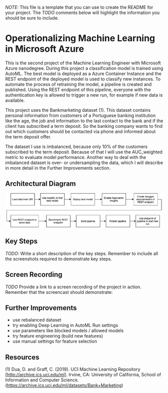 *NOTE:* This file is a template that you can use to create the README for your project. The *TODO* comments below will highlight the information you should be sure to include.


# Operationalizing Machine Learning in Microsoft Azure

This is the second project of the Machine Learning Engineer with Microsoft Azure nanodegree. During this project a classification model is trained using AutoML. The best model is deployed as a Azure Container Instance and the REST endpoint of the deployed model is used to classify new instances. To automate the process of retraining the model, a pipeline is created and published. Using the REST endpoint of this pipeline, everyone with the authentication key is allowed to trigger a new run, for example if new data is available.

This project uses the Bankmarketing dataset (1). This dataset contains personal information from customers of a Portuguese banking institution like the age, the job and information to the last contact to the bank and if the client has subscribed a term deposit. So the banking company wants to find out which customers should be contacted via phone and informed about the term deposit offer.

The dataset I use is imbalanced, because only 10% of the customers subscribed to the term deposit. Because of that I will use the AUC_weighted metric to evaluate model performance. Another way to deal with the imbalanced dataset is over- or undersampling the data, which I will describe in more detail in the Further Improvements section.


## Architectural Diagram
![Architectural Diagram of Project 2](./images/architecturalDiagram_project2.png)

## Key Steps
*TODO*: Write a short description of the key steps. Remember to include all the screenshots required to demonstrate key steps.

## Screen Recording
*TODO* Provide a link to a screen recording of the project in action. Remember that the screencast should demonstrate:

## Further Improvements
- use rebalanced dataset
- try enabling Deep Learning in AutoML Run settings
- use parameters like blocked models / allowed models
- try feature engineering (build new features)
- use manual settings for feature selection


## Resources
(1) Dua, D. and Graff, C. (2019). UCI Machine Learning Repository [http://archive.ics.uci.edu/ml]. Irvine, CA: University of California, School of Information and Computer Science. (https://archive.ics.uci.edu/ml/datasets/Bank+Marketing)
